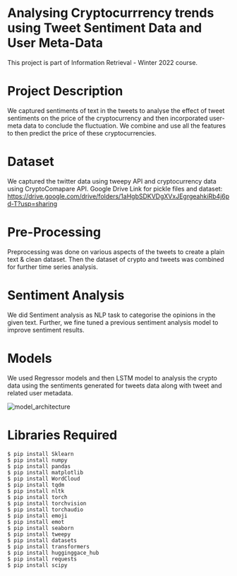 # Analysing Cryptocurrrency trends using Tweet Sentiment Data and User Meta-Data

This project is part of Information Retrieval - Winter 2022 course.

# Project Description

We captured sentiments of text in the tweets to analyse the effect of tweet sentiments on the price of the cryptocurrency and then incorporated user-meta data to conclude the fluctuation. We combine and use all the features to then predict the price of these cryptocurrencies.

# Dataset

We captured the twitter data using tweepy API and cryptocurrency data using CryptoComapare API.
Google Drive Link for pickle files and dataset: https://drive.google.com/drive/folders/1aHgbSDKVDgXVxJEgrgeahkiRb4j6pd-T?usp=sharing

# Pre-Processing

Preprocessing was done on various aspects of the tweets to create a plain text & clean dataset. Then the dataset of crypto and tweets was combined for further time series analysis.

# Sentiment Analysis
We did Sentiment analysis as NLP task to categorise the opinions in the given text. Further, we fine tuned a previous sentiment analysis model to improve sentiment results.

# Models
We used Regressor models and then LSTM model to analysis the crypto data using the sentiments generated for tweets data along with tweet and related user metadata.

![model_architecture](https://user-images.githubusercontent.com/64920972/165535784-7760b9af-3014-4b3c-9146-2ea0cd6b8b97.jpeg)


# Libraries Required

```
$ pip install Sklearn
$ pip install numpy
$ pip install pandas
$ pip install matplotlib
$ pip install WordCloud
$ pip install tqdm
$ pip install nltk
$ pip install torch
$ pip install torchvision
$ pip install torchaudio
$ pip install emoji
$ pip install emot 
$ pip install seaborn
$ pip install tweepy
$ pip install datasets
$ pip install transformers
$ pip install hugginggace_hub
$ pip install requests
$ pip install scipy
```
